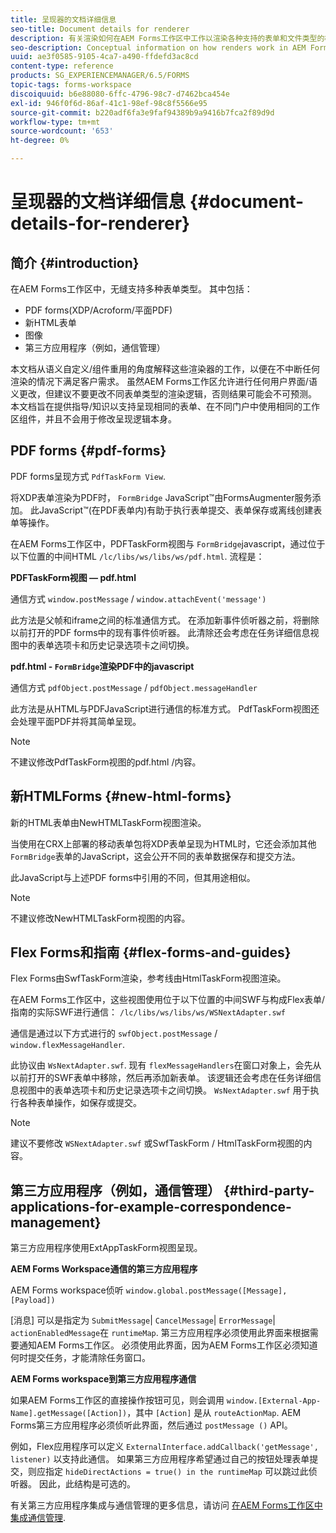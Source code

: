 ```yaml
---
title: 呈现器的文档详细信息
seo-title: Document details for renderer
description: 有关渲染如何在AEM Forms工作区中工作以渲染各种支持的表单和文件类型的概念信息。
seo-description: Conceptual information on how renders work in AEM Forms workspace to render the various supported form and file types.
uuid: ae3f0585-9105-4ca7-a490-ffdefd3ac8cd
content-type: reference
products: SG_EXPERIENCEMANAGER/6.5/FORMS
topic-tags: forms-workspace
discoiquuid: b6e88080-6ffc-4796-98c7-d7462bca454e
exl-id: 946f0f6d-86af-41c1-98ef-98c8f5566e95
source-git-commit: b220adf6fa3e9faf94389b9a9416b7fca2f89d9d
workflow-type: tm+mt
source-wordcount: '653'
ht-degree: 0%

---
```


# 呈现器的文档详细信息 {#document-details-for-renderer}

## 简介 {#introduction}

在AEM Forms工作区中，无缝支持多种表单类型。 其中包括：

* PDF forms(XDP/Acroform/平面PDF)
* 新HTML表单
* 图像
* 第三方应用程序（例如，通信管理）

本文档从语义自定义/组件重用的角度解释这些渲染器的工作，以便在不中断任何渲染的情况下满足客户需求。 虽然AEM Forms工作区允许进行任何用户界面/语义更改，但建议不要更改不同表单类型的渲染逻辑，否则结果可能会不可预测。 本文档旨在提供指导/知识以支持呈现相同的表单、在不同门户中使用相同的工作区组件，并且不会用于修改呈现逻辑本身。

## PDF forms {#pdf-forms}

PDF forms呈现方式 `PdfTaskForm View`.

将XDP表单渲染为PDF时， `FormBridge` JavaScript™由FormsAugmenter服务添加。 此JavaScript™(在PDF表单内)有助于执行表单提交、表单保存或离线创建表单等操作。

在AEM Forms工作区中，PDFTaskForm视图与 `FormBridge`javascript，通过位于以下位置的中间HTML `/lc/libs/ws/libs/ws/pdf.html`. 流程是：

**PDFTaskForm视图 — pdf.html**

通信方式 `window.postMessage` / `window.attachEvent('message')`

此方法是父帧和iframe之间的标准通信方式。 在添加新事件侦听器之前，将删除以前打开的PDF forms中的现有事件侦听器。 此清除还会考虑在任务详细信息视图中的表单选项卡和历史记录选项卡之间切换。

**pdf.html - `FormBridge`渲染PDF中的javascript**

通信方式 `pdfObject.postMessage` / `pdfObject.messageHandler`

此方法是从HTML与PDFJavaScript进行通信的标准方式。 PdfTaskForm视图还会处理平面PDF并将其简单呈现。

>[!NOTE]
>
>不建议修改PdfTaskForm视图的pdf.html /内容。

## 新HTMLForms {#new-html-forms}

新的HTML表单由NewHTMLTaskForm视图渲染。

当使用在CRX上部署的移动表单包将XDP表单呈现为HTML时，它还会添加其他 `FormBridge`表单的JavaScript，这会公开不同的表单数据保存和提交方法。

此JavaScript与上述PDF forms中引用的不同，但其用途相似。

>[!NOTE]
>
>不建议修改NewHTMLTaskForm视图的内容。

## Flex Forms和指南 {#flex-forms-and-guides}

Flex Forms由SwfTaskForm渲染，参考线由HtmlTaskForm视图渲染。

在AEM Forms工作区中，这些视图使用位于以下位置的中间SWF与构成Flex表单/指南的实际SWF进行通信： `/lc/libs/ws/libs/ws/WSNextAdapter.swf`

通信是通过以下方式进行的 `swfObject.postMessage` / `window.flexMessageHandler`.

此协议由 `WsNextAdapter.swf`. 现有 `flexMessageHandlers`在窗口对象上，会先从以前打开的SWF表单中移除，然后再添加新表单。 该逻辑还会考虑在任务详细信息视图中的表单选项卡和历史记录选项卡之间切换。 `WsNextAdapter.swf` 用于执行各种表单操作，如保存或提交。

>[!NOTE]
>
>建议不要修改 `WSNextAdapter.swf` 或SwfTaskForm / HtmlTaskForm视图的内容。

## 第三方应用程序（例如，通信管理） {#third-party-applications-for-example-correspondence-management}

第三方应用程序使用ExtAppTaskForm视图呈现。

**AEM Forms Workspace通信的第三方应用程序**

AEM Forms workspace侦听 `window.global.postMessage([Message],[Payload])`

[消息] 可以是指定为 `SubmitMessage`| `CancelMessage`| `ErrorMessage`| `actionEnabledMessage`在 `runtimeMap`. 第三方应用程序必须使用此界面来根据需要通知AEM Forms工作区。 必须使用此界面，因为AEM Forms工作区必须知道何时提交任务，才能清除任务窗口。

**AEM Forms workspace到第三方应用程序通信**

如果AEM Forms工作区的直接操作按钮可见，则会调用 `window.[External-App-Name].getMessage([Action])`，其中 `[Action]` 是从 `routeActionMap`. AEM Forms第三方应用程序必须侦听此界面，然后通过 `postMessage ()` API。

例如，Flex应用程序可以定义 `ExternalInterface.addCallback('getMessage', listener)` 以支持此通信。 如果第三方应用程序希望通过自己的按钮处理表单提交，则应指定 `hideDirectActions = true() in the runtimeMap` 可以跳过此侦听器。 因此，此结构是可选的。

有关第三方应用程序集成与通信管理的更多信息，请访问 [在AEM Forms工作区中集成通信管理](/help/forms/using/integrating-correspondence-management-html-workspace.md).
